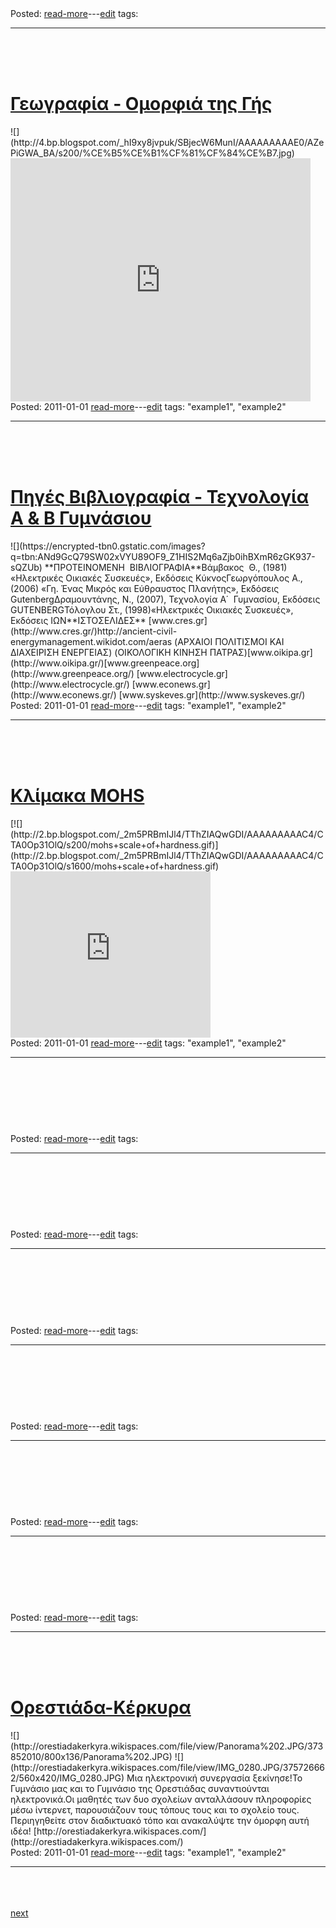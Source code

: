 
<h1><a class="readmorelink" href="git/oldposts/cob146.md"></a></h1>

<br>
<div class='readmore'>
Posted: 
<a class="readmorelink" href="git/oldposts/cob146.md">read-more</a>---<a class="editlink" target="_blank" href="/hugo/admin/scripts/edit.sh?file=git/oldposts/cob146.md&cmd=open">edit</a>
tags: 
<hr>
<br><br><br>
</div>
<h1><a class="readmorelink" href="git/oldposts/cob145.md">Γεωγραφία - Ομορφιά της Γής</a></h1>
![](http://4.bp.blogspot.com/_hI9xy8jvpuk/SBjecW6MunI/AAAAAAAAAE0/AZePiGWA_BA/s200/%CE%B5%CE%B1%CF%81%CF%84%CE%B7.jpg) 
<iframe allowfullscreen="true" frameborder="0" height="389" mozallowfullscreen="true" src="https://docs.google.com/presentation/embed?id=1gHHZd3c2fV3FIGz_ToDHVS5D-tzBzo140Qr0t0w4j-0&start=false&loop=false&delayms=3000" webkitallowfullscreen="true" width="480"></iframe>
<br>
<div class='readmore'>
Posted: 2011-01-01
<a class="readmorelink" href="git/oldposts/cob145.md">read-more</a>---<a class="editlink" target="_blank" href="/hugo/admin/scripts/edit.sh?file=git/oldposts/cob145.md&cmd=open">edit</a>
tags: "example1", "example2"
<hr>
<br><br><br>
</div>
<h1><a class="readmorelink" href="git/oldposts/cob144.md">Πηγές Βιβλιογραφία - Τεχνολογία Α & Β Γυμνάσιου</a></h1>
![](https://encrypted-tbn0.gstatic.com/images?q=tbn:ANd9GcQ79SW02xVYU89OF9_Z1HIS2Mq6aZjb0ihBXmR6zGK937-sQZUb) 
**ΠΡΟΤΕΙΝΟΜΕΝΗ  ΒΙΒΛΙΟΓΡΑΦΙΑ**Βάμβακος  Θ., (1981) «Ηλεκτρικές Οικιακές Συσκευές», Εκδόσεις ΚύκνοςΓεωργόπουλος Α.,(2006) «Γη. Ένας Μικρός και Εύθραυστος Πλανήτης», Εκδόσεις GutenbergΔραμουντάνης, Ν., (2007), Τεχνολογία Α΄  Γυμνασίου, Εκδόσεις 
GUTENBERGΤόλογλου Στ., (1998)«Ηλεκτρικές Οικιακές Συσκευές», Εκδόσεις ΙΩΝ**ΙΣΤΟΣΕΛΙΔΕΣ** [www.cres.gr](http://www.cres.gr/)http://ancient-civil-energymanagement.wikidot.com/aeras (ΑΡΧΑΙΟΙ ΠΟΛΙΤΙΣΜΟΙ ΚΑΙ ΔΙΑΧΕΙΡΙΣΗ ΕΝΕΡΓΕΙΑΣ) (ΟΙΚΟΛΟΓΙΚΗ ΚΙΝΗΣΗ ΠΑΤΡΑΣ)[www.oikipa.gr](http://www.oikipa.gr/)[www.greenpeace.org](http://www.greenpeace.org/) [www.electrocycle.gr](http://www.electrocycle.gr/) [www.econews.gr](http://www.econews.gr/) [www.syskeves.gr](http://www.syskeves.gr/) 
<br>
<div class='readmore'>
Posted: 2011-01-01
<a class="readmorelink" href="git/oldposts/cob144.md">read-more</a>---<a class="editlink" target="_blank" href="/hugo/admin/scripts/edit.sh?file=git/oldposts/cob144.md&cmd=open">edit</a>
tags: "example1", "example2"
<hr>
<br><br><br>
</div>
<h1><a class="readmorelink" href="git/oldposts/cob143.md">Κλίμακα ΜΟHS</a></h1>
[![](http://2.bp.blogspot.com/_2m5PRBmIJl4/TThZIAQwGDI/AAAAAAAAAC4/CTA0Op31OlQ/s200/mohs+scale+of+hardness.gif)](http://2.bp.blogspot.com/_2m5PRBmIJl4/TThZIAQwGDI/AAAAAAAAAC4/CTA0Op31OlQ/s1600/mohs+scale+of+hardness.gif) 
<iframe allowfullscreen="true" webkitallowfullscreen="true" mozallowfullscreen="true" width="320" height="266" src="https://www.youtube.com/embed/VfZ1kP4ErKc?feature=player_embedded" frameborder="0"></iframe>
<br>
<div class='readmore'>
Posted: 2011-01-01
<a class="readmorelink" href="git/oldposts/cob143.md">read-more</a>---<a class="editlink" target="_blank" href="/hugo/admin/scripts/edit.sh?file=git/oldposts/cob143.md&cmd=open">edit</a>
tags: "example1", "example2"
<hr>
<br><br><br>
</div>
<h1><a class="readmorelink" href="git/oldposts/cob142.md"></a></h1>

<br>
<div class='readmore'>
Posted: 
<a class="readmorelink" href="git/oldposts/cob142.md">read-more</a>---<a class="editlink" target="_blank" href="/hugo/admin/scripts/edit.sh?file=git/oldposts/cob142.md&cmd=open">edit</a>
tags: 
<hr>
<br><br><br>
</div>
<h1><a class="readmorelink" href="git/oldposts/cob141.md"></a></h1>

<br>
<div class='readmore'>
Posted: 
<a class="readmorelink" href="git/oldposts/cob141.md">read-more</a>---<a class="editlink" target="_blank" href="/hugo/admin/scripts/edit.sh?file=git/oldposts/cob141.md&cmd=open">edit</a>
tags: 
<hr>
<br><br><br>
</div>
<h1><a class="readmorelink" href="git/oldposts/cob140.md"></a></h1>

<br>
<div class='readmore'>
Posted: 
<a class="readmorelink" href="git/oldposts/cob140.md">read-more</a>---<a class="editlink" target="_blank" href="/hugo/admin/scripts/edit.sh?file=git/oldposts/cob140.md&cmd=open">edit</a>
tags: 
<hr>
<br><br><br>
</div>
<h1><a class="readmorelink" href="git/oldposts/cob139.md"></a></h1>

<br>
<div class='readmore'>
Posted: 
<a class="readmorelink" href="git/oldposts/cob139.md">read-more</a>---<a class="editlink" target="_blank" href="/hugo/admin/scripts/edit.sh?file=git/oldposts/cob139.md&cmd=open">edit</a>
tags: 
<hr>
<br><br><br>
</div>
<h1><a class="readmorelink" href="git/oldposts/cob138.md"></a></h1>

<br>
<div class='readmore'>
Posted: 
<a class="readmorelink" href="git/oldposts/cob138.md">read-more</a>---<a class="editlink" target="_blank" href="/hugo/admin/scripts/edit.sh?file=git/oldposts/cob138.md&cmd=open">edit</a>
tags: 
<hr>
<br><br><br>
</div>
<h1><a class="readmorelink" href="git/oldposts/cob137.md"></a></h1>

<br>
<div class='readmore'>
Posted: 
<a class="readmorelink" href="git/oldposts/cob137.md">read-more</a>---<a class="editlink" target="_blank" href="/hugo/admin/scripts/edit.sh?file=git/oldposts/cob137.md&cmd=open">edit</a>
tags: 
<hr>
<br><br><br>
</div>
<h1><a class="readmorelink" href="git/oldposts/cob136.md">Ορεστιάδα-Κέρκυρα</a></h1>
![](http://orestiadakerkyra.wikispaces.com/file/view/Panorama%202.JPG/373852010/800x136/Panorama%202.JPG) ![](http://orestiadakerkyra.wikispaces.com/file/view/IMG_0280.JPG/375726662/560x420/IMG_0280.JPG) Μια ηλεκτρονική συνεργασία ξεκίνησε!Το Γυμνάσιο μας και το Γυμνάσιο της Ορεστιάδας συναντιούνται ηλεκτρονικά.Οι μαθητές των δυο σχολείων ανταλλάσουν πληροφορίες μέσω ίντερνετ, παρουσιάζουν τους τόπους τους και το σχολείο τους. Περιηγηθείτε στον διαδικτυακό τόπο και ανακαλύψτε την όμορφη αυτή ιδέα! [http://orestiadakerkyra.wikispaces.com/](http://orestiadakerkyra.wikispaces.com/)
<br>
<div class='readmore'>
Posted: 2011-01-01
<a class="readmorelink" href="git/oldposts/cob136.md">read-more</a>---<a class="editlink" target="_blank" href="/hugo/admin/scripts/edit.sh?file=git/oldposts/cob136.md&cmd=open">edit</a>
tags: "example1", "example2"
<hr>
<br><br><br>
</div>
<a href='index31.md'>next</a>
